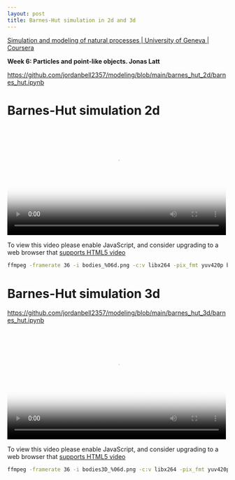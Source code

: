 ```yaml
---
layout: post
title: Barnes-Hut simulation in 2d and 3d
---
```


[Simulation and modeling of natural processes \| University of Geneva \| Coursera](https://www.coursera.org/learn/modeling-simulation-natural-processes)

**Week 6: Particles and point-like objects. Jonas Latt**

<https://github.com/jordanbell2357/modeling/blob/main/barnes_hut_2d/barnes_hut.ipynb>

# Barnes-Hut simulation 2d

  <video
    id="barnes_hut_2d"
    class="video-js"
    controls
    preload="auto"
    width="500"
    height="250"
    poster="/modeling/barnes_hut_2d/bodies_000499.png"
    data-setup="{}">
    <source src="/modeling/barnes_hut_2d/barnes_hut_2d.mp4" type="video/mp4"/>
    <p class="vjs-no-js">
      To view this video please enable JavaScript, and consider upgrading to a
      web browser that
      <a href="https://videojs.com/html5-video-support/" target="_blank">supports HTML5 video</a>
    </p>
  </video>

```bash
ffmpeg -framerate 36 -i bodies_%06d.png -c:v libx264 -pix_fmt yuv420p barnes_hut_2d.mp4
```

# Barnes-Hut simulation 3d

<https://github.com/jordanbell2357/modeling/blob/main/barnes_hut_3d/barnes_hut.ipynb>

  <video
    id="barnes_hut_3d"
    class="video-js"
    controls
    preload="auto"
    width="500"
    height="250"
    poster="/modeling/barnes_hut_3d/bodies3D_000499.png"
    data-setup="{}">
    <source src="/modeling/barnes_hut_3d/barnes_hut_3d.mp4" type="video/mp4"/>
    <p class="vjs-no-js">
      To view this video please enable JavaScript, and consider upgrading to a
      web browser that
      <a href="https://videojs.com/html5-video-support/" target="_blank">supports HTML5 video</a>
    </p>
  </video>

```bash
ffmpeg -framerate 36 -i bodies3D_%06d.png -c:v libx264 -pix_fmt yuv420p barnes_hut_3d.mp4
```

<script>
  var player = videojs('barnes_hut_2d');
</script>

<script>
  var player = videojs('barnes_hut_3d');
</script>
